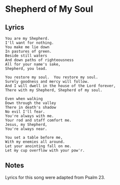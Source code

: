 # Shepherd of My Soul

## Lyrics

    You are my Shepherd.
    I'll want for nothing.
    You make me lie down
    In pastures of green.
    Beside still waters
    And down paths of righteousness
    All for your name's sake,
    Shepherd, you lead.
    
    You restore my soul.  You restore my soul.
    Surely goodness and mercy will follow.
    And I will dwell in the house of the Lord forever,
    There with my Shepherd, Shepherd of my soul.
    
    Even when walking
    Down through the valley
    There in death's shadow
    No evil I'll fear.
    You're always with me.
    Your rod and staff comfort me.
    Jesus, my Shepherd,
    You're always near.
    
    You set a table before me,
    With my enemies all around.
    Let your anointing fall on me.
    Let my cup overflow with your pow'r.

## Notes

Lyrics for this song were adapted from Psalm 23.
